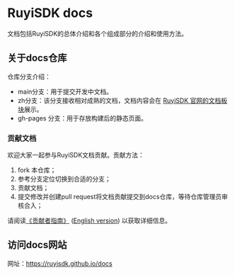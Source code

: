# RuyiSDK docs

文档包括RuyiSDK的总体介绍和各个组成部分的介绍和使用方法。

## 关于docs仓库

仓库分支介绍：

- main分支：用于提交开发中文档。
- zh分支：该分支接收相对成熟的文档，文档内容会在 [RuyiSDK 官网的文档板块](https://ruyisdk.org/docs)展示。
- gh-pages 分支：用于存放构建后的静态页面。

### 贡献文档

欢迎大家一起参与RuyiSDK文档贡献。贡献方法：

1. fork 本仓库；
2. 参考分支定位切换到合适的分支；
3. 贡献文档；
4. 提交修改并创建pull request将文档贡献提交到docs仓库，等待仓库管理员审核合入；

请阅读[《贡献者指南》](./CONTRIBUTING.zh.md) ([English version](./CONTRIBUTING.md)) 以获取详细信息。

## 访问docs网站

网址：https://ruyisdk.github.io/docs
